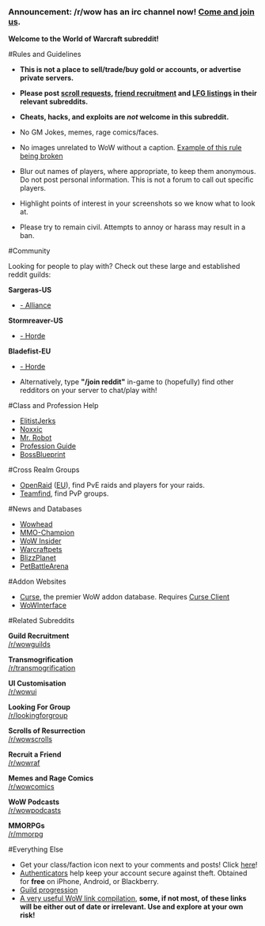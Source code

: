 ### **Announcement:** /r/wow has an irc channel now! [Come and join us](http://www.reddit.com/r/wow/comments/10emd0/official_rwow_irc_channel/).

 **Welcome to the World of Warcraft subreddit!**

#Rules and Guidelines

* **This is not a place to sell/trade/buy gold or accounts, or advertise private servers.**  
* **Please post [scroll requests](/r/wowscrolls#noicon), [friend recruitment](/r/wowraf#noicon) and [LFG listings](/r/lookingforgroup#noicon) in their relevant subreddits.** 
* **Cheats, hacks, and exploits are *not* welcome in this subreddit.**
* No GM Jokes, memes, rage comics/faces. 
* No images unrelated to WoW without a caption. [Example of this rule being broken](/r/wow/comments/q16is/how_i_feel_after_my_application_to_a_new_guild/#noicon)

* Blur out names of players, where appropriate, to keep them anonymous.  Do not post personal information.  This is not a forum to call out specific players.  
* Highlight points of interest in your screenshots so we know what to look at.  
* Please try to remain civil. Attempts to annoy or harass may result in a ban.  

#Community

Looking for people to play with? Check out these large and established reddit guilds:

**Sargeras-US** 
 
* [<reddit> - Alliance](http://www.reddit.com/r/redditguild) 

**Stormreaver-US**  

* [<Karma Horde> - Horde](http://www.reddit.com/r/fth)  

**Bladefist-EU** 

* [<reddit> - Horde](http://www.reddit.com/r/euguild)  



* Alternatively, type **"/join reddit"** in-game to (hopefully) find other redditors on your server to chat/play with!


#Class and Profession Help



* [ElitistJerks](http://elitistjerks.com/forums.php)
* [Noxxic]( http://noxxic.com/wow/)
* [Mr. Robot](http://www.askmrrobot.com/wow)
* [Profession Guide](http://www.wow-professions.com/)
* [BossBlueprint](http://bossblueprint.com/world-of-warcraft/)


#Cross Realm Groups


* [OpenRaid](http://www.openraid.us) ([EU](http://www.openraid.eu#noicon)), find PvE raids and players for your raids.
* [Teamfind](http://www.teamfind.com), find PvP groups.


#News and Databases



* [Wowhead](http://www.wowhead.com)
* [MMO-Champion](http://www.mmo-champion.com)
* [WoW Insider]( http://wow.joystiq.com/)
* [Warcraftpets](http://www.warcraftpets.com)  
* [BlizzPlanet](http://www.blizzplanet.com/)  
* [PetBattleArena](http://www.petbattlearena.com/)   



#Addon Websites


* [Curse](http://wow.curse.com/), the premier WoW addon database. Requires [Curse Client]( http://wow.curse.com/client/) 
* [WoWInterface]( http://wowinterface.com/addons.php)



#Related Subreddits

**Guild Recruitment**         
[/r/wowguilds](http://www.reddit.com/r/wowguilds)             
  
**Transmogrification**          
[/r/transmogrification](http://www.reddit.com/r/transmogrification)      
 
**UI Customisation**    
[/r/wowui](http://www.reddit.com/r/wowui)          

**Looking For Group**         
[/r/lookingforgroup](http://www.reddit.com/r/lookingforgroup)   

**Scrolls of Resurrection**         
[/r/wowscrolls](http://www.reddit.com/r/wowscrolls)   

**Recruit a Friend**         
[/r/wowraf](http://www.reddit.com/r/wowraf)     

**Memes and Rage Comics**         
[/r/wowcomics](http://www.reddit.com/r/wowcomics)  

**WoW Podcasts**  
[/r/wowpodcasts](http://reddit.com/r/wowpodcasts)     

**MMORPGs**       
[/r/mmorpg](http://www.reddit.com/r/mmorpg)          
  


#Everything Else



* Get your class/faction icon next to your comments and posts! Click [here](http://www.reddit.com/r/wow/comments/yhc15/psa_rwow_flair_updates_for_mists_of_pandaria_are/)!
* [Authenticators](http://us.blizzard.com/store/search.xml?q=authenticator#noicon) help keep your account secure against theft. Obtained for **free** on iPhone, Android, or Blackberry.     
* [Guild progression](http://www.wowprogress.com)       
* [A very useful WoW link compilation](http://www.reddit.com/r/wow/comments/c91xz/world_of_warcraft_link_compilation), **some, if not most, of these links will be either out of date or irrelevant. Use and explore at your own risk!**      